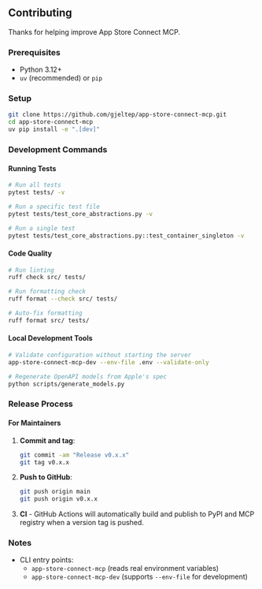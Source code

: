 ## Contributing

Thanks for helping improve App Store Connect MCP.

### Prerequisites

- Python 3.12+
- `uv` (recommended) or `pip`

### Setup

```bash
git clone https://github.com/gjeltep/app-store-connect-mcp.git
cd app-store-connect-mcp
uv pip install -e ".[dev]"
```

### Development Commands

#### Running Tests

```bash
# Run all tests
pytest tests/ -v

# Run a specific test file
pytest tests/test_core_abstractions.py -v

# Run a single test
pytest tests/test_core_abstractions.py::test_container_singleton -v
```

#### Code Quality

```bash
# Run linting
ruff check src/ tests/

# Run formatting check
ruff format --check src/ tests/

# Auto-fix formatting
ruff format src/ tests/
```

#### Local Development Tools

```bash
# Validate configuration without starting the server
app-store-connect-mcp-dev --env-file .env --validate-only

# Regenerate OpenAPI models from Apple's spec
python scripts/generate_models.py
```

### Release Process

#### For Maintainers

1. **Commit and tag**:
   ```bash
   git commit -am "Release v0.x.x"
   git tag v0.x.x
   ```

2. **Push to GitHub**:
   ```bash
   git push origin main
   git push origin v0.x.x
   ```

3. **CI** -
GitHub Actions will automatically build and publish to PyPI and MCP registry when a version tag is pushed.

### Notes

- CLI entry points:
  - `app-store-connect-mcp` (reads real environment variables)
  - `app-store-connect-mcp-dev` (supports `--env-file` for development)


